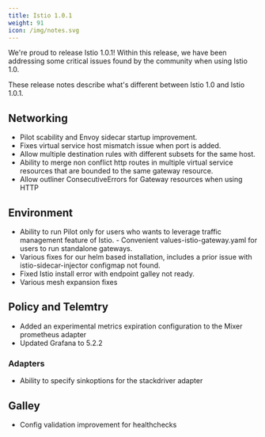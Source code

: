 ```yaml
---
title: Istio 1.0.1
weight: 91
icon: /img/notes.svg
---
```


We're proud to release Istio 1.0.1! Within this release, we have been addressing some critical issues found by the community when using Istio 1.0.

These release notes describe what's different between Istio 1.0 and Istio 1.0.1. 

## Networking
- Pilot scability and Envoy sidecar startup improvement.
- Fixes virtual service host mismatch issue when port is added.
- Allow multiple destination rules with different subsets for the same host.
- Ability to merge non conflict http routes in multiple virtual service resources that are bounded to the same gateway resource.
- Allow outliner ConsecutiveErrors for Gateway resources when using HTTP

## Environment
- Ability to run Pilot only for users who wants to leverage traffic management feature of Istio.  - Convenient values-istio-gateway.yaml for users to run standalone gateways.
- Various fixes for our helm based installation, includes a prior issue with istio-sidecar-injector configmap not found.
- Fixed Istio install error with endpoint galley not ready. 
- Various mesh expansion fixes

## Policy and Telemtry
- Added an experimental metrics expiration configuration to the Mixer prometheus adapter
- Updated Grafana to 5.2.2

### Adapters
- Ability to specify sinkoptions for the stackdriver adapter

## Galley
- Config validation improvement for healthchecks

